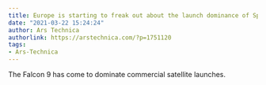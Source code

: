 ```yaml
---
title: Europe is starting to freak out about the launch dominance of SpaceX
date: "2021-03-22 15:24:24"
author: Ars Technica
authorlink: https://arstechnica.com/?p=1751120
tags:
- Ars-Technica
---
```

The Falcon 9 has come to dominate commercial satellite launches.